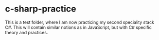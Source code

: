 # c-sharp-practice
This is a test folder, where I am now practicing my second speciality stack C#. This will contain similar notions as in JavaScript, but with C# specific theory and practices.
